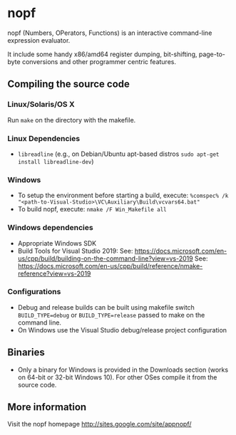 # nopf #

nopf (Numbers, OPerators, Functions) is an interactive command-line expression evaluator.

It include some handy x86/amd64 register dumping, bit-shifting, page-to-byte conversions and other programmer centric features.

## Compiling the source code ##

### Linux/Solaris/OS X ###
Run `make` on the directory with the makefile.

### Linux Dependencies ###
* `libreadline` (e.g., on Debian/Ubuntu apt-based distros `sudo apt-get install libreadline-dev`)

### Windows ###
* To setup the environment before starting a build, execute:
  `%comspec% /k "<path-to-Visual-Studio>\VC\Auxiliary\Build\vcvars64.bat"`
* To build nopf, execute:
  `nmake /F Win_Makefile all`

### Windows dependencies ###
* Appropriate Windows SDK
* Build Tools for Visual Studio 2019:
  See: https://docs.microsoft.com/en-us/cpp/build/building-on-the-command-line?view=vs-2019
  See: https://docs.microsoft.com/en-us/cpp/build/reference/nmake-reference?view=vs-2019

### Configurations ###
* Debug and release builds can be built using makefile switch `BUILD_TYPE=debug` or `BUILD_TYPE=release` passed to make on the command line.
* On Windows use the Visual Studio debug/release project configuration

## Binaries ##
* Only a binary for Windows is provided in the Downloads section (works on 64-bit or 32-bit Windows 10). For other OSes compile it from the source code.

## More information ##
Visit the nopf homepage http://sites.google.com/site/appnopf/
 